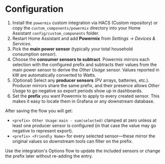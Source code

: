 # Configuration

1. Install the `powermix` custom integration via HACS (Custom repository) or copy the
   `custom_components/powermix` directory into your Home Assistant `config/custom_components` folder.
2. Restart Home Assistant and add **Powermix** from *Settings → Devices & Services*.
3. Pick the **main power sensor** (typically your total household consumption sensor).
4. Choose the **consumer sensors to subtract**. Powermix mirrors each selection with the configured prefix and subtracts their values from the main power sensor to derive the *Other Usage* sensor. Values reported in kW are automatically converted to Watts.
5. (Optional) Select any **producer sensors** (PV arrays, batteries, etc.). Producer mirrors share the same prefix, and their presence allows *Other Usage* to go negative so export periods show up in dashboards.
6. Set the **prefix** you want Powermix to apply to every created sensor. This makes it easy to locate them in Grafana or any downstream database.

After saving the flow you will get:
- `<prefix> Other Usage`: `main - sum(selected)` clamped at zero unless at least one producer sensor is configured (in that case the value may go negative to represent export).
- `<prefix> <Friendly Name>` for every selected sensor—these mirror the original values so downstream tools can filter on the prefix.

Use the integration's Options flow to update the included sensors or change the prefix later without re-adding the entry.

